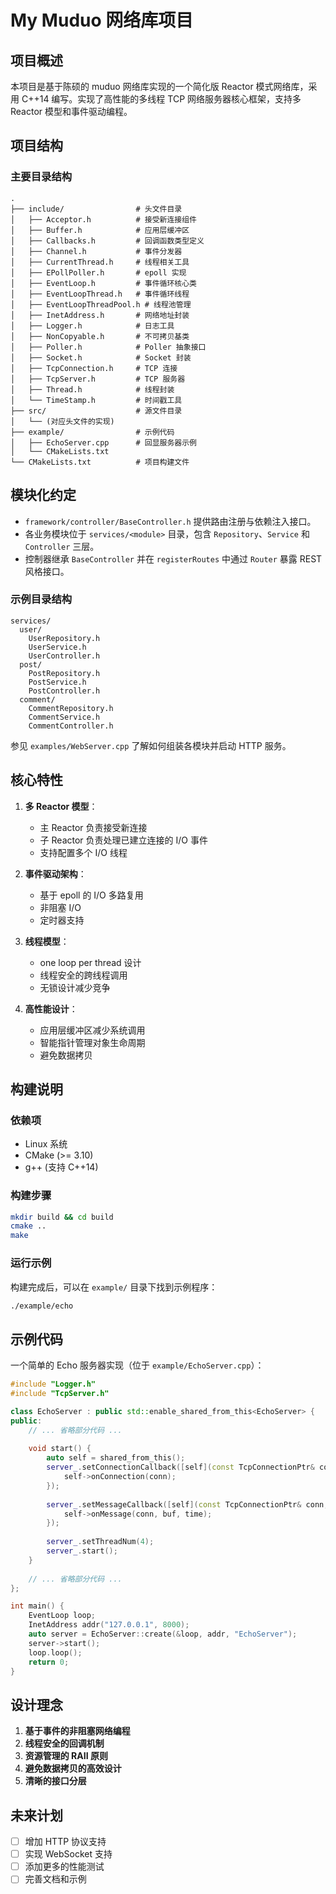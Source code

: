# My Muduo 网络库项目

## 项目概述

本项目是基于陈硕的 muduo 网络库实现的一个简化版 Reactor 模式网络库，采用 C++14 编写。实现了高性能的多线程 TCP 网络服务器核心框架，支持多 Reactor 模型和事件驱动编程。

## 项目结构

### 主要目录结构

```
.
├── include/                # 头文件目录
│   ├── Acceptor.h          # 接受新连接组件
│   ├── Buffer.h            # 应用层缓冲区
│   ├── Callbacks.h         # 回调函数类型定义
│   ├── Channel.h           # 事件分发器
│   ├── CurrentThread.h     # 线程相关工具
│   ├── EPollPoller.h       # epoll 实现
│   ├── EventLoop.h         # 事件循环核心类
│   ├── EventLoopThread.h   # 事件循环线程
│   ├── EventLoopThreadPool.h # 线程池管理
│   ├── InetAddress.h       # 网络地址封装
│   ├── Logger.h            # 日志工具
│   ├── NonCopyable.h       # 不可拷贝基类
│   ├── Poller.h            # Poller 抽象接口
│   ├── Socket.h            # Socket 封装
│   ├── TcpConnection.h     # TCP 连接
│   ├── TcpServer.h         # TCP 服务器
│   ├── Thread.h            # 线程封装
│   └── TimeStamp.h         # 时间戳工具
├── src/                    # 源文件目录
│   └── (对应头文件的实现)
├── example/                # 示例代码
│   ├── EchoServer.cpp      # 回显服务器示例
│   └── CMakeLists.txt
└── CMakeLists.txt          # 项目构建文件
```

## 模块化约定

- `framework/controller/BaseController.h` 提供路由注册与依赖注入接口。
- 各业务模块位于 `services/<module>` 目录，包含 `Repository`、`Service` 和 `Controller` 三层。
- 控制器继承 `BaseController` 并在 `registerRoutes` 中通过 `Router` 暴露 REST 风格接口。

### 示例目录结构

```
services/
  user/
    UserRepository.h
    UserService.h
    UserController.h
  post/
    PostRepository.h
    PostService.h
    PostController.h
  comment/
    CommentRepository.h
    CommentService.h
    CommentController.h
```

参见 `examples/WebServer.cpp` 了解如何组装各模块并启动 HTTP 服务。

## 核心特性

1. **多 Reactor 模型**：
   - 主 Reactor 负责接受新连接
   - 子 Reactor 负责处理已建立连接的 I/O 事件
   - 支持配置多个 I/O 线程

2. **事件驱动架构**：
   - 基于 epoll 的 I/O 多路复用
   - 非阻塞 I/O
   - 定时器支持

3. **线程模型**：
   - one loop per thread 设计
   - 线程安全的跨线程调用
   - 无锁设计减少竞争

4. **高性能设计**：
   - 应用层缓冲区减少系统调用
   - 智能指针管理对象生命周期
   - 避免数据拷贝

## 构建说明

### 依赖项

- Linux 系统
- CMake (>= 3.10)
- g++ (支持 C++14)

### 构建步骤

```bash
mkdir build && cd build
cmake ..
make
```

### 运行示例

构建完成后，可以在 `example/` 目录下找到示例程序：

```bash
./example/echo
```

## 示例代码

一个简单的 Echo 服务器实现（位于 `example/EchoServer.cpp`）：

```cpp
#include "Logger.h"
#include "TcpServer.h"

class EchoServer : public std::enable_shared_from_this<EchoServer> {
public:
    // ... 省略部分代码 ...
    
    void start() {
        auto self = shared_from_this();
        server_.setConnectionCallback([self](const TcpConnectionPtr& conn) {
            self->onConnection(conn);
        });
        
        server_.setMessageCallback([self](const TcpConnectionPtr& conn, Buffer* buf, TimeStamp time) {
            self->onMessage(conn, buf, time);
        });
        
        server_.setThreadNum(4);
        server_.start();
    }
    
    // ... 省略部分代码 ...
};

int main() {
    EventLoop loop;
    InetAddress addr("127.0.0.1", 8000);
    auto server = EchoServer::create(&loop, addr, "EchoServer");
    server->start();
    loop.loop();
    return 0;
}
```

## 设计理念

1. **基于事件的非阻塞网络编程**
2. **线程安全的回调机制**
3. **资源管理的 RAII 原则**
4. **避免数据拷贝的高效设计**
5. **清晰的接口分层**

## 未来计划

- [ ] 增加 HTTP 协议支持
- [ ] 实现 WebSocket 支持
- [ ] 添加更多的性能测试
- [ ] 完善文档和示例